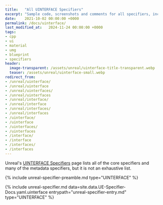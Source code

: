 ```yaml
---
title:   "All UINTERFACE Specifiers"
excerpt: "Sample code, screenshots and comments for all specifiers, including undocumented ones."
date:    2021-10-02 00:00:00 +0000
permalink: /docs/uinterface/
last_modified_at:   2024-11-24 00:00:00 +0000
tags:
- cpp
- ui
- material
- umg
- blueprint
- specifiers
header:
  image-transparent: /assets/unreal/uinterface-title-transparent.webp
  teaser: /assets/unreal/uinterface-small.webp
redirect_from:
- /unreal/uinterface/
- /unreal/uinterface
- /unreal/uinterfaces/
- /unreal/uinterfaces
- /unreal/interface/
- /unreal/interface
- /unreal/interfaces/
- /unreal/interfaces
- /uinterface/
- /uinterface
- /uinterfaces/
- /uinterfaces
- /interface/
- /interface
- /interfaces/
- /interfaces
---
```


Unreal's [UINTERFACE Specifiers](https://docs.unrealengine.com/5.1/en-US/interfaces-in-unreal-engine/)
page lists all of the core specifiers and many of the metadata specifiers, but
it is not an exhaustive list.

{%
include unreal-specifier-preamble.md
type="UINTERFACE"
%}

{%
include unreal-specifier.md
data=site.data.UE-Specifier-Docs.yaml.uinterface
entrypath="unreal-specifier-entry.md"
type="UINTERFACE"
%}

